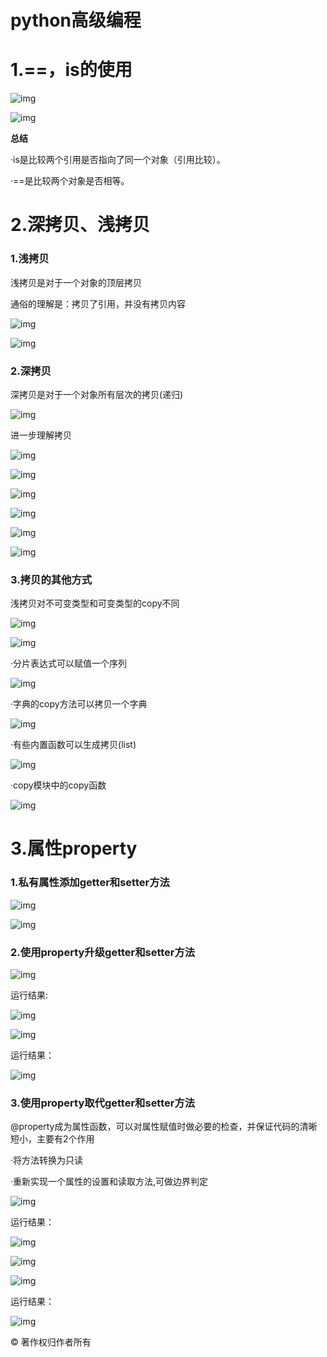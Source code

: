 # python高级编程

# 1.**==，is的使用**

![img](https://upload-images.jianshu.io/upload_images/6078268-13c8c2fa3af51a1e.png?imageMogr2/auto-orient/strip%7CimageView2/2/w/553/format/webp)

![img](https://upload-images.jianshu.io/upload_images/6078268-c9e565bb49322d8e.png?imageMogr2/auto-orient/strip%7CimageView2/2/w/553/format/webp)

**总结**

·is是比较两个引用是否指向了同一个对象（引用比较）。

·==是比较两个对象是否相等。

# 2.**深拷贝、浅拷贝**

### 1.浅拷贝

浅拷贝是对于一个对象的顶层拷贝

通俗的理解是：拷贝了引用，并没有拷贝内容

![img](https://upload-images.jianshu.io/upload_images/6078268-a3074d338a675809.png?imageMogr2/auto-orient/strip%7CimageView2/2/w/554/format/webp)

![img](https://upload-images.jianshu.io/upload_images/6078268-28dc400644f57123.png?imageMogr2/auto-orient/strip%7CimageView2/2/w/554/format/webp)

### 2.**深拷贝**

深拷贝是对于一个对象所有层次的拷贝(递归)

![img](https://upload-images.jianshu.io/upload_images/6078268-7be43270b9cb4ac0.png?imageMogr2/auto-orient/strip%7CimageView2/2/w/554/format/webp)

进一步理解拷贝

![img](https://upload-images.jianshu.io/upload_images/6078268-0ad9a123bb19162c.png?imageMogr2/auto-orient/strip%7CimageView2/2/w/554/format/webp)

![img](https://upload-images.jianshu.io/upload_images/6078268-020a4dd88c302f70.png?imageMogr2/auto-orient/strip%7CimageView2/2/w/609/format/webp)

![img](https://upload-images.jianshu.io/upload_images/6078268-a2e57beebfd517fb.png?imageMogr2/auto-orient/strip%7CimageView2/2/w/529/format/webp)

![img](https://upload-images.jianshu.io/upload_images/6078268-4f7a9bc68f8f6761.png?imageMogr2/auto-orient/strip%7CimageView2/2/w/600/format/webp)

![img](https://upload-images.jianshu.io/upload_images/6078268-74f14c1d735ad9b2.png?imageMogr2/auto-orient/strip%7CimageView2/2/w/553/format/webp)

![img](https://upload-images.jianshu.io/upload_images/6078268-e50dd1a997eb935e.png?imageMogr2/auto-orient/strip%7CimageView2/2/w/553/format/webp)

### 3.**拷贝的其他方式**

浅拷贝对不可变类型和可变类型的copy不同

![img](https://upload-images.jianshu.io/upload_images/6078268-9ed463e3325f3ee8.png?imageMogr2/auto-orient/strip%7CimageView2/2/w/489/format/webp)

![img](https://upload-images.jianshu.io/upload_images/6078268-dc4874e2ab810a69.png?imageMogr2/auto-orient/strip%7CimageView2/2/w/498/format/webp)

·分片表达式可以赋值一个序列

![img](https://upload-images.jianshu.io/upload_images/6078268-793cebe577cf7dcb.png?imageMogr2/auto-orient/strip%7CimageView2/2/w/435/format/webp)

·字典的copy方法可以拷贝一个字典

![img](https://upload-images.jianshu.io/upload_images/6078268-1b516c2760f5d6ba.png?imageMogr2/auto-orient/strip%7CimageView2/2/w/410/format/webp)

·有些内置函数可以生成拷贝(list)

![img](https://upload-images.jianshu.io/upload_images/6078268-6cbb6f1ed801a8a7.png?imageMogr2/auto-orient/strip%7CimageView2/2/w/389/format/webp)

·copy模块中的copy函数

![img](https://upload-images.jianshu.io/upload_images/6078268-8c07c3a6d1a62658.png?imageMogr2/auto-orient/strip%7CimageView2/2/w/433/format/webp)

# 3.属性property

### **1.私有属性添加getter和setter方法**

![img](https://upload-images.jianshu.io/upload_images/6078268-1d41e004b7d47eb2.png?imageMogr2/auto-orient/strip%7CimageView2/2/w/554/format/webp)

![img](https://upload-images.jianshu.io/upload_images/6078268-5220105518c237fb.png?imageMogr2/auto-orient/strip%7CimageView2/2/w/551/format/webp)

### **2.使用property升级getter和setter方法**

![img](https://upload-images.jianshu.io/upload_images/6078268-87ab438c563301be.png?imageMogr2/auto-orient/strip%7CimageView2/2/w/549/format/webp)

运行结果:

![img](https://upload-images.jianshu.io/upload_images/6078268-e5b7aed1b5f25fc3.png?imageMogr2/auto-orient/strip%7CimageView2/2/w/592/format/webp)

![img](https://upload-images.jianshu.io/upload_images/6078268-33a614ffecc13b65.png?imageMogr2/auto-orient/strip%7CimageView2/2/w/591/format/webp)

运行结果：

![img](https://upload-images.jianshu.io/upload_images/6078268-0e00539bd5d22ebd.png?imageMogr2/auto-orient/strip%7CimageView2/2/w/422/format/webp)

### 3.**使用property取代getter和setter方法**

@property成为属性函数，可以对属性赋值时做必要的检查，并保证代码的清晰短小，主要有2个作用

·将方法转换为只读

·重新实现一个属性的设置和读取方法,可做边界判定

![img](https://upload-images.jianshu.io/upload_images/6078268-122df7719672ee8c.png?imageMogr2/auto-orient/strip%7CimageView2/2/w/540/format/webp)

运行结果：

![img](https://upload-images.jianshu.io/upload_images/6078268-c97ccc6a9bcf0f30.png?imageMogr2/auto-orient/strip%7CimageView2/2/w/555/format/webp)

![img](https://upload-images.jianshu.io/upload_images/6078268-40f016453b57157b.png?imageMogr2/auto-orient/strip%7CimageView2/2/w/554/format/webp)

![img](https://upload-images.jianshu.io/upload_images/6078268-52eacf2bb29953e6.png?imageMogr2/auto-orient/strip%7CimageView2/2/w/481/format/webp)

运行结果：

![img](https://upload-images.jianshu.io/upload_images/6078268-540132efc52c3d43.png?imageMogr2/auto-orient/strip%7CimageView2/2/w/418/format/webp)

© 著作权归作者所有
